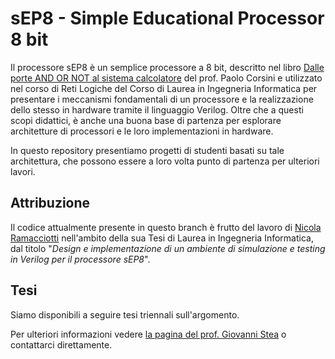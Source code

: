 # sEP8 - Simple Educational Processor 8 bit

Il processore sEP8 è un semplice processore a 8 bit, descritto nel libro [Dalle porte AND OR NOT al sistema calcolatore](http://www.edizioniets.com/scheda.asp?n=9788846743114) del prof. Paolo Corsini e utilizzato nel corso di Reti Logiche del Corso di Laurea in Ingegneria Informatica per presentare i meccanismi fondamentali di un processore e la realizzazione dello stesso in hardware tramite il linguaggio Verilog.
Oltre che a questi scopi didattici, è anche una buona base di partenza per esplorare architetture di processori e le loro implementazioni in hardware.

In questo repository presentiamo progetti di studenti basati su tale architettura, che possono essere a loro volta punto di partenza per ulteriori lavori.

## Attribuzione

Il codice attualmente presente in questo branch è frutto del lavoro di [Nicola Ramacciotti](https://github.com/nicorama06) nell'ambito della sua Tesi di Laurea in Ingegneria Informatica, dal titolo "*Design e implementazione di un ambiente di simulazione e testing in Verilog per il processore sEP8*".

## Tesi

Siamo disponibili a seguire tesi triennali sull'argomento.

Per ulteriori informazioni vedere [la pagina del prof. Giovanni Stea](http://docenti.ing.unipi.it/~a080368/Teaching/Tesi.html) o contattarci direttamente.